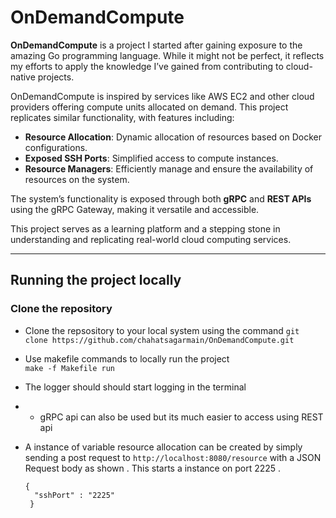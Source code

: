 # OnDemandCompute

**OnDemandCompute** is a project I started after gaining exposure to the amazing Go programming language. While it might not be perfect, it reflects my efforts to apply the knowledge I’ve gained from contributing to cloud-native projects.

OnDemandCompute is inspired by services like AWS EC2 and other cloud providers offering compute units allocated on demand. This project replicates similar functionality, with features including:

- **Resource Allocation**: Dynamic allocation of resources based on Docker configurations.
- **Exposed SSH Ports**: Simplified access to compute instances.
- **Resource Managers**: Efficiently manage and ensure the availability of resources on the system.

The system’s functionality is exposed through both **gRPC** and **REST APIs** using the gRPC Gateway, making it versatile and accessible.

This project serves as a learning platform and a stepping stone in understanding and replicating real-world cloud computing services.

---
 
## Running the project locally 

### Clone the repository 
 - Clone the repsository to your local system using the command 
 ```git clone https://github.com/chahatsagarmain/OnDemandCompute.git``` 
- Use makefile commands to locally run the project   
```make -f Makefile run```
- The logger should should start logging in the terminal 
- - gRPC api can also be used but its much easier to access using REST api
- A instance of variable resource allocation can be created by simply sending a post request to
``` http://localhost:8080/resource ```
with a JSON Request body as shown . This starts a instance on port 2225 . 

  

      {
        "sshPort" : "2225"
       }
 
